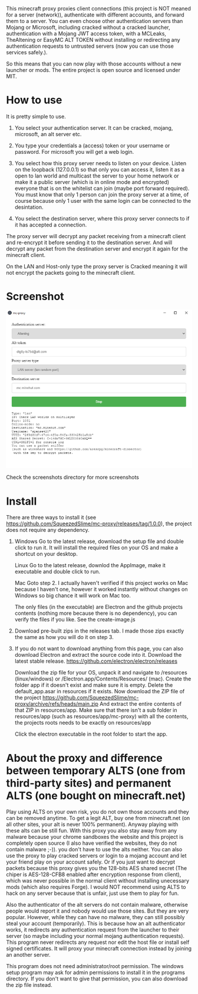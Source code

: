 This minecraft proxy proxies client connections (this project is NOT meaned for a server (network)), authenticate with different accounts, and forward them to a server. You can even choose other authentication servers than Mojang or Microsoft, including cracked without a cracked launcher, authentication with a Mojang JWT access token, with a MCLeaks, TheAltening or EasyMC ALT TOKEN without installing or redirecting any authentication requests to untrusted servers (now you can use those services safely.).

So this means that you can now play with those accounts without a new launcher or mods. The entire project is open source and licensed under MIT.

# How to use
It is pretty simple to use.

1. You select your authentication server. It can be cracked, mojang, microsoft, an alt server etc.

2. You type your credentials a (access) token or your username or password. For microsoft you will get a web login.

3. You select how this proxy server needs to listen on your device. Listen on the loopback (127.0.0.1) so that only you can access it, listen it as a open to lan world and multicast the server to your home network or make it a public server (which is in online mode and encrypted) everyone that is on the whitelist can join (maybe port forward required).  You must know that only 1 person can join the proxy server at a time, of course because only 1 user with the same login can be connected to the desintation.

4. You select the destination server, where this proxy server connects to if it has accepted a connection.

The proxy server will decrypt any packet receiving from a minecraft client and re-encrypt it before sending it to the destination server.
And will decrypt any packet from the destination server and encrypt it again for the minecraft client.

On the LAN and Host-only type the proxy server is Cracked meaning it will not encrypt the packets going to the minecraft client.

# Screenshot

![Altening on this proxy](screenshots/mc-proxy-altening.PNG?raw=true "MC altneing on mc proxy")

Check the screenshots directory for more screenshots

# Install

There are three ways to install it (see https://github.com/SqueezedSlime/mc-proxy/releases/tag/1.0.0), the project does not require any dependency.

1. Windows
   Go to the latest release, download the setup file and double click to run it. It will install the required files on your OS and make a shortcut on your desktop.

   Linux
   Go to the latest release, downlod the AppImage, make it executable and double click to run.

   Mac
   Goto step 2. I actually haven't verified if this project works on Mac because I haven't one, however it worked instantly without changes on Windows so big chance it will work on Mac too.

   
   The only files (in the executable) are Electron and the github projects contents (nothing more because there is no dependency), you can verify the files if you like. See the create-image.js
2. Download pre-built zips in the releases tab. I made those zips exactly the same as how you will do it on step 3. 
3. 
    If you do not want to download anything from this page, you can also download Electron and extract the source code into it.
    Download the latest stable release.
    https://github.com/electron/electron/releases

    Download the zip file for your OS, unpack it and navigate to /resources (linux/windows) or /Electron.app/Contents/Resources/ (mac). Create the folder app if it doesn't exist and make sure it is empty.
    Delete the default_app.asar in resources if it exists. Now download the ZIP file of the project https://github.com/SqueezedSlime/mc-proxy/archive/refs/heads/main.zip
    And extract the entire contents of that ZIP in resources/app. Make sure that there isn't a sub folder in resources/app (such as resources/app/mc-proxy) with all the contents, the projects roots needs to be exactly on resources/app

    Click the electron executable in the root folder to start the app.


# About the proxy and difference between temporary ALTS (one from third-party sites) and permanent ALTS (one bought on minecraft.net)

Play using ALTS on your own risk, you do not own those accounts and they can be removed anytime. To get a legit ALT, buy one from minecraft.net (on all other sites, your alt is never 100% permanent). Anyway playing with these alts can be still fun. With this proxy you also stay away from any malware because your chrome sandboxes the website and this project is completely open source (I also have verified the websites, they do not contain malware ;-)). you don't have to use the alts neither. You can also use the proxy to play cracked servers or login to a mojang account and let your friend play on your account safely. Or if you just want to decrypt packets because this proxy gives you the 128-bits AES shared secret (The chiper is AES-128-CFB8 enabled after encryption response from client), which was never possible in the normal client without installing unecessary mods (which also requires Forge). I would NOT recommend using ALTS to hack on any server because that is unfair, just use them to play for fun.

Also the authenticator of the alt servers do not contain malware, otherwise people would report it and nobody would use those sites. But they are very popular. However, while they can have no malware, they can still possibly steal your account (temporarily). This is because how an alt authenticator works, it redirects any authentication request from the launcher to their server (so maybe including your normal mojang authentication requests). This program never redirects any request nor edit the host file or install self signed certificates. It will proxy your minecraft connection instead by joining an another server.

This program does not need administrator/root permission. The windows setup program may ask for admin permissions to install it in the programs directory. If you don't want to give that permission, you can also download the zip file instead.
